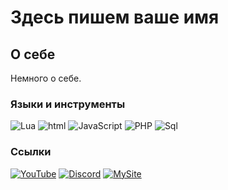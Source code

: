 # Здесь пишем ваше имя

## О себе

Немного о себе.

### Языки и инструменты

![Lua](https://img.shields.io/badge/-Lua-090909?style=for-the-badge&logo=Lua)
![html](https://img.shields.io/badge/-html-090909?style=for-the-badge&logo=html)
![JavaScript](https://img.shields.io/badge/-JavaScript-090909?style=for-the-badge&logo=JavaScript)
![PHP](https://img.shields.io/badge/-PHP-090909?style=for-the-badge&logo=PHP)
![Sql](https://img.shields.io/badge/-Sql-090909?style=for-the-badge&logo=mysql)

### Ссылки

[![YouTube](https://img.shields.io/badge/-YouTube-FF0000?style=for-the-badge&logo=YouTube)](https://youtube.com/@matematica_youtube)
[![Discord](https://img.shields.io/badge/-Discord-090909?style=for-the-badge&logo=Discord)](https://discord.gg/5gKushTPSR)
[![MySite](https://img.shields.io/badge/-MySite-1E90FF?style=for-the-badge&logo=MySite)](https://matematica.siteinternet.ru/)
